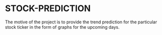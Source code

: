 # STOCK-PREDICTION
The motive of the project is to provide the trend prediction for the particular stock ticker in the form of graphs for the upcoming days.
